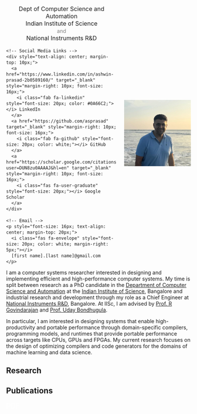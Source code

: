 
<head>
  <link href="https://cdnjs.cloudflare.com/ajax/libs/font-awesome/6.0.0/css/all.min.css" rel="stylesheet">
</head>

<div style="display: flex; align-items: center;">
  <div style="width: 60%; padding-right: 20px;">
    <!-- Department Information -->
    <p style="font-size: 16px; text-align: center; margin-top: 20px;">
      Dept of Computer Science and Automation<br>
      Indian Institute of Science<br>
      <span style="font-size: 14px; font-weight: italics; color: gray;">and</span><br>
      National Instruments R&D
    </p>
    
    <!-- Social Media Links -->
    <div style="text-align: center; margin-top: 10px;">
      <a href="https://www.linkedin.com/in/ashwin-prasad-2b0589160/" target="_blank" style="margin-right: 10px; font-size: 16px;">
        <i class="fab fa-linkedin" style="font-size: 20px; color: #0A66C2;"></i> LinkedIn
      </a>
      <a href="https://github.com/asprasad" target="_blank" style="margin-right: 10px; font-size: 16px;">
        <i class="fab fa-github" style="font-size: 20px; color: white;"></i> GitHub
      </a>
      <a href="https://scholar.google.com/citations?user=DUN8zu0AAAAJ&hl=en" target="_blank" style="margin-right: 10px; font-size: 16px;">
        <i class="fas fa-user-graduate" style="font-size: 20px;"></i> Google Scholar
      </a>
    </div>
    
    <!-- Email -->
    <p style="font-size: 16px; text-align: center; margin-top: 20px;">
      <i class="fas fa-envelope" style="font-size: 20px; color: white; margin-right: 5px;"></i>
      [first name].[last name]@gmail.com
    </p>
  </div>

  <!-- Image -->
  <div style="width: 40%;">
    <img src="images/AshwinPrasad.jpg" alt="Ashwin Prasad" style="width: 100%; max-width: 400px;">
  </div>
</div>
I am a computer systems researcher interested in designing and implementing efficient and high-performance computer systems.
My time is split between research as a PhD candidate in the <a href="https://www.csa.iisc.ac.in/" target="_blank"> Department of Computer Science and Automation</a> at the <a href="https://iisc.ac.in/">Indian
Institute of Science</a>, Bangalore and industrial research and development through my role as a Chief Engineer at <a href="https://www.ni.com/">National Instruments R&D</a>, Bangalore. At IISc, I am advised by <a href="https://www.csa.iisc.ac.in/~govind/">Prof. R Govindarajan</a> and <a href="https://www.csa.iisc.ac.in/~udayb/">Prof. Uday Bondhugula</a>. 

In particular, I am interested in designing systems that enable high-productivity and portable performance through domain-specific compilers, programming models, and runtimes that provide portable performance across targets like CPUs, GPUs and FPGAs. My current research focuses on the design of optimizing compilers and code generators for the domains of machine learning and data science.

## Research

## Publications
<a class="badge badge-success" style="color:white ; font-size:1.2rem!important; margin-right: 5px;" href="papers/SilvanForge-SOSP24.pdf" target="_blank"><i class="fas fa-file-pdf" style="color:white;"></i> PDF</a>